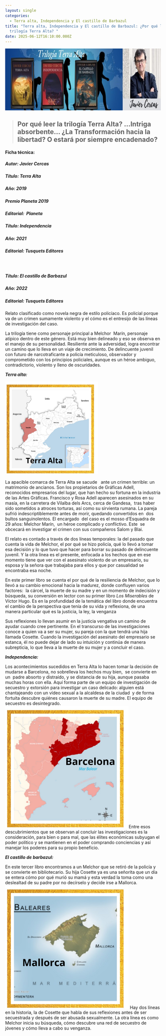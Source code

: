 ```yaml
---
layout: single
categories:
  - Terra alta, Independencia y El castillo de Barbazul
title: "Terra alta, Independencia y El castillo de Barbazul: ¿Por qué leer la
  trilogía Terra Alta? "
date: 2025-06-12T16:10:00.000Z
---
```

<img src="/assets/img/banner.jpg" width="700" height="200">

> ## Por qué leer la trilogía Terra Alta? …Intriga absorbente… ¿La Transformación hacia la libertad?  O estará por siempre encadenado?

#### Ficha técnica:

##### Autor: Javier Cercas

##### Título: *Terra Alta*

##### Año: 2019

##### Premio Planeta 2019

##### Editorial:  Planeta

##### Título: *Independencia*

##### Año: 2021

##### Editorial: Tusquets Editores

#####  

##### Título: *El castillo de Barbazul*

##### Año: 2022

##### Editorial: Tusquets Editores

Relato clasificado como novela negra de estilo policíaco. Es policial porque va de un crimen sumamente violento y el cómo es el entresijo de las líneas de investigación del
caso.

La trilogía tiene como personaje principal a Melchor  Marín, personaje atípico dentro de este género. Está muy bien delineado y eso se observa en el manejo de su
personalidad. Resiliente ante la adversidad, logra encontrar un camino que lo
lleva en un viaje de crecimiento. De delincuente juvenil con futuro de
narcotraficante a policía meticuloso, observador y comprometido con los
principios policiales, aunque es un héroe ambiguo, contradictorio, violento y lleno de oscuridades.

***Terra alta:***

<img src="/assets/img/terra-alta.-mapa.jpg" alt="Mapa de Terra Alta" height="300">

La apacible comarca de Terra Alta se sacude   ante un crimen terrible: un matrimonio de
ancianos. Son los propietarios de Gráficas Adell, reconocidos empresarios del
lugar, que han hecho su fortuna en la industria de las Artes Gráficas. Francisco y Rosa Adell aparecen asesinados en su masía, en la carretera de Vilalba dels Arcs, cerca de Gandesa,  tras haber sido sometidos a atroces torturas, así como su sirvienta rumana. La pareja sufrió indescriptiblemente antes de morir, quedando convertidos en  dos
bultos sanguinolentos. El encargado  del caso es el mosso d’Esquadra de 29 años: Melchor Marín,  un héroe complicado y conflictivo. Este  se obcecará en
investigar el crimen con sus compañeros Salom y Blai. 

El relato es contado a través de dos líneas temporales: la del
pasado que cuenta la vida de Melchor, el por qué se hizo policía, qué lo llevó
a tomar esa decisión y lo que tuvo que hacer para borrar su pasado de
delincuente juvenil. Y la otra línea es el presente, enfocada a los hechos que
en ese momento tiene que ver con el asesinato violento de un empresario, su
esposa y la señora que trabajaba para ellos y que por casualidad se encontraba
esa noche.

En este primer libro se cuenta el por qué de la resiliencia de Melchor, que lo llevó a su cambio emocional hacia la madurez, donde confluyen varios factores:  la cárcel, la muerte de su madre y en un momento de indecisión y búsqueda, su conversión en lector con su primer libro *Los Miserables* de Víctor Hugo. Es en la profundidad de la temática del libro donde encuentra el cambio de la perspectiva que tenía de su vida y reflexiona, de una manera particular qué es la justicia, la ley, la venganza

Sus reflexiones lo llevan asumir en la justicia vengativa un
camino de ayudar cuando cree pertinente. En el transcurso de las
investigaciones conoce a quien va a ser su mujer, su pareja con la que tendrá
una hija llamada Cosette. Cuando la investigación del asesinato del empresario
se estanca, él no puede dejar de lado su intuición y continúa de manera
subrepticia, lo que lleva a la muerte de su mujer y a concluir el caso.

***Independencia:***

Los acontecimientos sucedidos en Terra Alta lo hacen tomar la decisión
de mudarse a Barcelona, no sobrelleva los hechos muy bien,  se convierte en un  padre absorto y distraído, y se distancia de su hija, aunque pasaba muchas horas con ella.  Aquí forma parte de un equipo de investigación de secuestro y extorsión para investigar un caso delicado: alguien está chantajeando con un vídeo sexual a la alcaldesa de la ciudad  y de forma fortuita descubre quiénes causaron la muerte de su madre. El equipo de secuestro es desintegrado. <img src="/assets/img/barcelona.jpg" alt="Barcelona" width="400">Entre esos descubrimientos que se observan al concluir las investigaciones es la consideración, para bien o para mal, que las élites económicas subyugan el poder político y se mantienen en el poder comprando conciencias y así manejar los poderes para su propio beneficio.

***El castillo de barbazul:***

En este tercer libro encontramos a un Melchor que se retiró de la policía y se convierte en bibliotecario. Su hija Cosette ya es una señorita que un día se entera cómo  por qué murió su mamá y esta verdad la toma como una deslealtad de su padre por no decírselo y decide irse a Mallorca.<img src="/assets/img/mallorca.jpg" alt="Barcelona" width="400">
Hay dos líneas en la historia, la de Cosette que habla de sus
reflexiones antes de ser secuestrada y después de ser abusada sexualmente. La
otra línea es como  Melchor inicia su búsqueda, cómo descubre una red de secuestro de jóvenes y cómo lleva a cabo su venganza.
